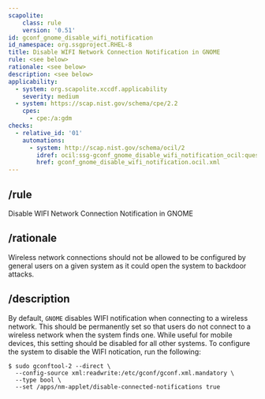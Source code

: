 ```yaml
---
scapolite:
    class: rule
    version: '0.51'
id: gconf_gnome_disable_wifi_notification
id_namespace: org.ssgproject.RHEL-8
title: Disable WIFI Network Connection Notification in GNOME
rule: <see below>
rationale: <see below>
description: <see below>
applicability:
  - system: org.scapolite.xccdf.applicability
    severity: medium
  - system: https://scap.nist.gov/schema/cpe/2.2
    cpes:
      - cpe:/a:gdm
checks:
  - relative_id: '01'
    automations:
      - system: http://scap.nist.gov/schema/ocil/2
        idref: ocil:ssg-gconf_gnome_disable_wifi_notification_ocil:questionnaire:1
        href: gconf_gnome_disable_wifi_notification.ocil.xml
---
```



## /rule

Disable WIFI Network Connection Notification in GNOME

## /rationale

Wireless
network connections should not be allowed to be configured by general
users on a given system as it could open the system to backdoor attacks.

## /description

By
default, `GNOME` disables WIFI notification when connecting to a
wireless network. This should be permanently set so that users do not
connect to a wireless network when the system finds one. While useful
for mobile devices, this setting should be disabled for all other
systems. To configure the system to disable the WIFI notication, run the
following:

``` 
$ sudo gconftool-2 --direct \
  --config-source xml:readwrite:/etc/gconf/gconf.xml.mandatory \
  --type bool \
  --set /apps/nm-applet/disable-connected-notifications true
```

